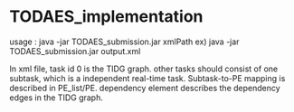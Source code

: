 # TODAES_implementation
usage : java -jar TODAES_submission.jar xmlPath
        ex) java -jar TODAES_submission.jar output.xml
        
In xml file, task id 0 is the TIDG graph. other tasks should consist of one subtask, which is a independent real-time task.
Subtask-to-PE mapping is described in PE_list/PE.
dependency element describes the dependency edges in the TIDG graph.
